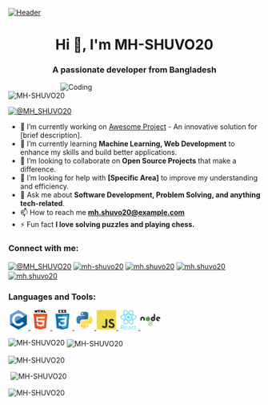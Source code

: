 [![Header](https://media.giphy.com/media/3o7abB06u9bNzA8lu8/giphy.gif)](https://github.com/MH-SHUVO20)

<h1 align="center">Hi 👋, I'm MH-SHUVO20</h1>
<h3 align="center">A passionate developer from Bangladesh</h3>
<img align="right" alt="Coding" width="400" src="https://media.giphy.com/media/qgQUggAC3Pfv687qPC/giphy.gif">

<p align="left"> <img src="https://komarev.com/ghpvc/?username=MH-SHUVO20&label=Profile%20views&color=0e75b6&style=flat" alt="MH-SHUVO20" /> </p>

<p align="left"> <a href="https://twitter.com/@MH_SHUVO20" target="blank"><img src="https://img.shields.io/twitter/follow/MH_SHUVO20?logo=twitter&style=for-the-badge" alt="@MH_SHUVO20" /></a> </p>

- 🔭 I’m currently working on [Awesome Project](link-to-project) - An innovative solution for [brief description].
- 🌱 I’m currently learning **Machine Learning, Web Development** to enhance my skills and build better applications.
- 👯 I’m looking to collaborate on **Open Source Projects** that make a difference.
- 🤝 I’m looking for help with **[Specific Area]** to improve my understanding and efficiency.
- 💬 Ask me about **Software Development, Problem Solving, and anything tech-related**.
- 📫 How to reach me **mh.shuvo20@example.com**
- ⚡ Fun fact **I love solving puzzles and playing chess.**

<h3 align="left">Connect with me:</h3>
<p align="left">
<a href="https://twitter.com/@MH_SHUVO20" target="blank"><img align="center" src="https://raw.githubusercontent.com/rahuldkjain/github-profile-readme-generator/master/src/images/icons/Social/twitter.svg" alt="@MH_SHUVO20" height="30" width="40" /></a>
<a href="https://linkedin.com/in/mh-shuvo20" target="blank"><img align="center" src="https://raw.githubusercontent.com/rahuldkjain/github-profile-readme-generator/master/src/images/icons/Social/linked-in-alt.svg" alt="mh-shuvo20" height="30" width="40" /></a>
<a href="https://fb.com/mh.shuvo20" target="blank"><img align="center" src="https://raw.githubusercontent.com/rahuldkjain/github-profile-readme-generator/master/src/images/icons/Social/facebook.svg" alt="mh.shuvo20" height="30" width="40" /></a>
<a href="https://instagram.com/mh.shuvo20" target="blank"><img align="center" src="https://raw.githubusercontent.com/rahuldkjain/github-profile-readme-generator/master/src/images/icons/Social/instagram.svg" alt="mh.shuvo20" height="30" width="40" /></a>
<a href="https://codeforces.com/profile/mh.shuvo20" target="blank"><img align="center" src="https://raw.githubusercontent.com/rahuldkjain/github-profile-readme-generator/master/src/images/icons/Social/codeforces.svg" alt="mh.shuvo20" height="30" width="40" /></a>
</p>

<h3 align="left">Languages and Tools:</h3>
<p align="left"> 
<a href="https://www.cprogramming.com/" target="_blank" rel="noreferrer"> <img src="https://raw.githubusercontent.com/devicons/devicon/master/icons/c/c-original.svg" alt="c" width="40" height="40"/> </a> 
<a href="https://www.w3.org/html/" target="_blank" rel="noreferrer"> <img src="https://raw.githubusercontent.com/devicons/devicon/master/icons/html5/html5-original-wordmark.svg" alt="html5" width="40" height="40"/> </a> 
<a href="https://www.w3schools.com/css/" target="_blank" rel="noreferrer"> <img src="https://raw.githubusercontent.com/devicons/devicon/master/icons/css3/css3-original-wordmark.svg" alt="css3" width="40" height="40"/> </a> 
<a href="https://www.python.org" target="_blank" rel="noreferrer"> <img src="https://raw.githubusercontent.com/devicons/devicon/master/icons/python/python-original.svg" alt="python" width="40" height="40"/> </a> 
<a href="https://www.javascript.com/" target="_blank" rel="noreferrer"> <img src="https://raw.githubusercontent.com/devicons/devicon/master/icons/javascript/javascript-original.svg" alt="javascript" width="40" height="40"/> </a> 
<a href="https://reactjs.org/" target="_blank" rel="noreferrer"> <img src="https://raw.githubusercontent.com/devicons/devicon/master/icons/react/react-original-wordmark.svg" alt="react" width="40" height="40"/> </a> 
<a href="https://nodejs.org" target="_blank" rel="noreferrer"> <img src="https://raw.githubusercontent.com/devicons/devicon/master/icons/nodejs/nodejs-original-wordmark.svg" alt="nodejs" width="40" height="40"/> </a> 
</p>

<p><img align="left" src="https://github-readme-stats.vercel.app/api/top-langs?username=MH-SHUVO20&show_icons=true&locale=en&layout=compact" alt="MH-SHUVO20" /></p>

<p>&nbsp;<img align="center" src="https://github-readme-stats.vercel.app/api?username=MH-SHUVO20&show_icons=true&locale=en" alt="MH-SHUVO20" /></p>

<p><img align="center" src="https://github-readme-streak-stats.herokuapp.com/?user=MH-SHUVO20" alt="MH-SHUVO20" /></p>

<p>&nbsp;<img align="center" src="https://github-readme-stats.vercel.app/api?username=MH-SHUVO20&show_icons=true&locale=en" alt="MH-SHUVO20" /></p>

<p><img align="center" src="https://github-readme-streak-stats.herokuapp.com/?user=MH-SHUVO20" alt="MH-SHUVO20" /></p>
